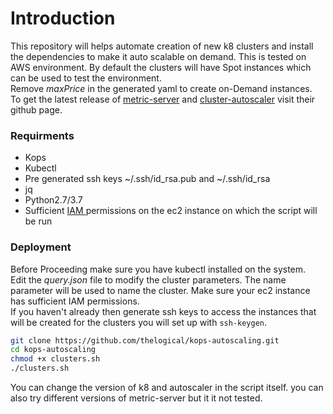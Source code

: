 # Introduction

This repository will helps automate creation of new k8 clusters and install the dependencies to make it auto scalable on demand. This is tested on AWS environment.
By default the clusters will have Spot instances which can be used to test the environment.<br>
Remove *maxPrice* in the generated yaml to create on-Demand instances.<br>
To get the latest release of [metric-server](https://github.com/kubernetes-sigs/metrics-server) and [cluster-autoscaler](https://github.com/kubernetes/autoscaler/tree/master/cluster-autoscaler) visit their github page.


### Requirments

* Kops
* Kubectl
* Pre generated ssh keys ~/.ssh/id_rsa.pub and ~/.ssh/id_rsa 
* jq
* Python2.7/3.7
* Sufficient [ IAM ](https://aws.amazon.com/blogs/opensource/deploying-aws-iam-authenticator-kubernetes-kops/) permissions on the ec2 instance on which the script will be run


### Deployment

Before Proceeding make sure you have kubectl installed on the system.<br>
Edit the *query.json* file to modify the cluster parameters.
The name parameter will be used to name the cluster.
Make sure your ec2 instance has sufficient IAM permissions.<br>
If you haven't already then generate ssh keys to access the instances that will be created for the clusters you will set up  with `ssh-keygen`.<br>


```bash
git clone https://github.com/thelogical/kops-autoscaling.git
cd kops-autoscaling
chmod +x clusters.sh
./clusters.sh
```

You can change the version of k8 and autoscaler in the script itself.
you can also try different versions of metric-server but it it not tested.

